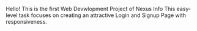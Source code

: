 Hello!
This is the first Web Devwlopment Project of Nexus Info 
This easy-level task focuses on creating an attractive Login and Signup Page with responsiveness.
